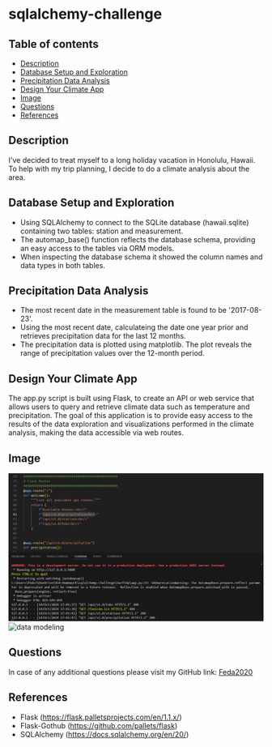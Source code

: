 # sqlalchemy-challenge
## Table of contents

* [Description](#Description)
* [Database Setup and Exploration](#Database-Setup-and-Exploration)
* [Precipitation Data Analysis](#Precipitation-Data-Analysis)
* [Design Your Climate App](#Design-Your-Climate-App)
* [Image](#Image)
* [Questions](#Questions)
* [References](#References)

## Description

I've decided to treat myself to a long holiday vacation in Honolulu, Hawaii. To help with my trip planning, I decide to do a climate analysis about the area. 

## Database Setup and Exploration

* Using SQLAlchemy to connect to the SQLite database (hawaii.sqlite) containing two tables: station and measurement.
* The automap_base() function reflects the database schema, providing an easy access to the tables via ORM models.
* When inspecting the database schema it showed the column names and data types in both tables.


## Precipitation Data Analysis
* The most recent date in the measurement table is found to be '2017-08-23'.
* Using the most recent date, calculateing the date one year prior and retrieves precipitation data for the last 12 months.
* The precipitation data is plotted using matplotlib. The plot reveals the range of precipitation values over the 12-month period.

## Design Your Climate App

The app.py script is built using Flask, to create an API or web service that allows users to query and retrieve climate data such as temperature and precipitation. The goal of this application is to provide easy access to the results of the data exploration and visualizations performed in the climate analysis, making the data accessible via web routes.

## Image

![data modeling](/Resources/app.py-routes.png)
![data modeling](/Resources/app.py-routes-explorer.gif)

## Questions

In case of any additional questions please visit my GitHub link: [Feda2020](https://github.com/Feda2020) 

## References
 
 * Flask (https://flask.palletsprojects.com/en/1.1.x/)
 * Flask-Gothub (https://github.com/pallets/flask)
 * SQLAlchemy (https://docs.sqlalchemy.org/en/20/)